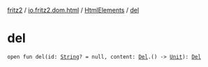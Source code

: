 [fritz2](../../index.md) / [io.fritz2.dom.html](../index.md) / [HtmlElements](index.md) / [del](./del.md)

# del

`open fun del(id: `[`String`](https://kotlinlang.org/api/latest/jvm/stdlib/kotlin/-string/index.html)`? = null, content: `[`Del`](../-del/index.md)`.() -> `[`Unit`](https://kotlinlang.org/api/latest/jvm/stdlib/kotlin/-unit/index.html)`): `[`Del`](../-del/index.md)